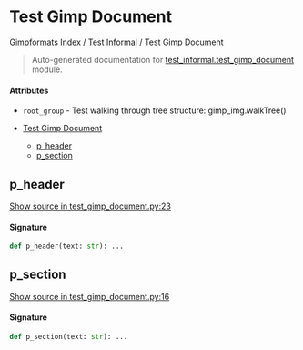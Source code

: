 # Test Gimp Document

[Gimpformats Index](../README.md#gimpformats-index) / [Test Informal](./index.md#test-informal) / Test Gimp Document

> Auto-generated documentation for [test_informal.test_gimp_document](../../../test_informal/test_gimp_document.py) module.

#### Attributes

- `root_group` - Test walking through tree structure: gimp_img.walkTree()


- [Test Gimp Document](#test-gimp-document)
  - [p_header](#p_header)
  - [p_section](#p_section)

## p_header

[Show source in test_gimp_document.py:23](../../../test_informal/test_gimp_document.py#L23)

#### Signature

```python
def p_header(text: str): ...
```



## p_section

[Show source in test_gimp_document.py:16](../../../test_informal/test_gimp_document.py#L16)

#### Signature

```python
def p_section(text: str): ...
```